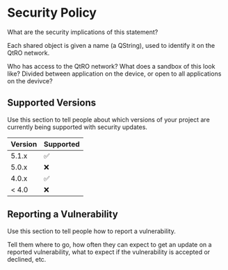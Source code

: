 # Security Policy

What are the security implications of this statement?

Each shared object is given a name (a QString), used to identify it on the QtRO network.

Who has access to the QtRO network?
What does a sandbox of this look like?
Divided between application on the device, or open to all applications on the devivce?


## Supported Versions

Use this section to tell people about which versions of your project are
currently being supported with security updates.

| Version | Supported          |
| ------- | ------------------ |
| 5.1.x   | :white_check_mark: |
| 5.0.x   | :x:                |
| 4.0.x   | :white_check_mark: |
| < 4.0   | :x:                |

## Reporting a Vulnerability

Use this section to tell people how to report a vulnerability.

Tell them where to go, how often they can expect to get an update on a
reported vulnerability, what to expect if the vulnerability is accepted or
declined, etc.
